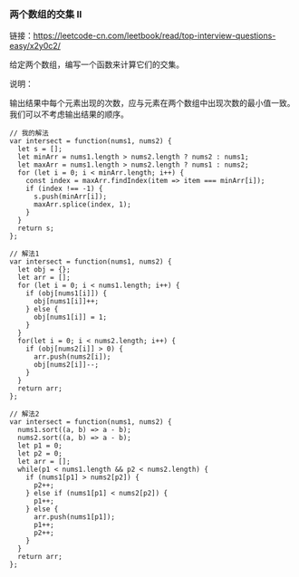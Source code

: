 <!--
 * @Author: 月魂
 * @Date: 2021-01-13 21:34:09
 * @LastEditTime: 2021-01-17 17:48:44
 * @LastEditors: 月魂
 * @Description: 
 * @FilePath: \leetcode-per-day\day7.md
-->
### 两个数组的交集 II

链接：https://leetcode-cn.com/leetbook/read/top-interview-questions-easy/x2y0c2/

给定两个数组，编写一个函数来计算它们的交集。

说明：

输出结果中每个元素出现的次数，应与元素在两个数组中出现次数的最小值一致。
我们可以不考虑输出结果的顺序。

```
// 我的解法
var intersect = function(nums1, nums2) {
  let s = [];
  let minArr = nums1.length > nums2.length ? nums2 : nums1;
  let maxArr = nums1.length > nums2.length ? nums1 : nums2;
  for (let i = 0; i < minArr.length; i++) {
    const index = maxArr.findIndex(item => item === minArr[i]);
    if (index !== -1) {
      s.push(minArr[i]);
      maxArr.splice(index, 1);
    }
  }
  return s;
};

// 解法1
var intersect = function(nums1, nums2) {
  let obj = {};
  let arr = [];
  for (let i = 0; i < nums1.length; i++) {
    if (obj[nums1[i]]) {
      obj[nums1[i]]++;
    } else {
      obj[nums1[i]] = 1;
    }
  }
  for(let i = 0; i < nums2.length; i++) {
    if (obj[nums2[i]] > 0) {
      arr.push(nums2[i]);
      obj[nums2[i]]--;
    }
  }
  return arr;
};

// 解法2
var intersect = function(nums1, nums2) {
  nums1.sort((a, b) => a - b);
  nums2.sort((a, b) => a - b);
  let p1 = 0;
  let p2 = 0;
  let arr = [];
  while(p1 < nums1.length && p2 < nums2.length) {
    if (nums1[p1] > nums2[p2]) {
      p2++;
    } else if (nums1[p1] < nums2[p2]) {
      p1++;
    } else {
      arr.push(nums1[p1]);
      p1++;
      p2++;
    }
  }
  return arr;
};

```